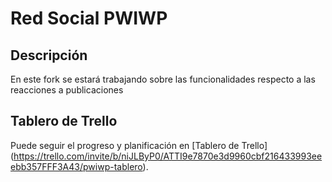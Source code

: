 # Red Social PWIWP

## Descripción

En este fork se estará trabajando sobre las funcionalidades respecto a las reacciones a publicaciones

## Tablero de Trello

Puede seguir el progreso y planificación en [Tablero de Trello] (https://trello.com/invite/b/niJLByP0/ATTI9e7870e3d9960cbf216433993eeebb357FFF3A43/pwiwp-tablero).
